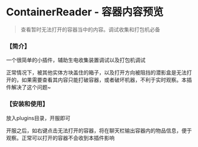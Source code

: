 # ContainerReader - 容器内容预览

> 查看暂时无法打开的容器当中的内容。调试收集和打包机必备

### 【简介】

一个很简单的小插件，辅助生电收集装置调试以及打包机调试

正常情况下，被其他实体方块盖住的箱子，以及打开方向被阻挡的潜影盒是无法打开的，如果需要查看其内容只能打破容器，或者破坏机器，不利于实时观察。本插件解决了这个问题~

### 【安装和使用】

放入plugins目录，开服即可

开服之后，如右键点击无法打开的容器，将在聊天栏输出容器内的物品信息，便于观察。正常可以打开的容器不会收到本插件影响